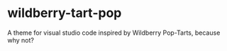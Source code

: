 # wildberry-tart-pop
A theme for visual studio code inspired by Wildberry Pop-Tarts, because why not?
